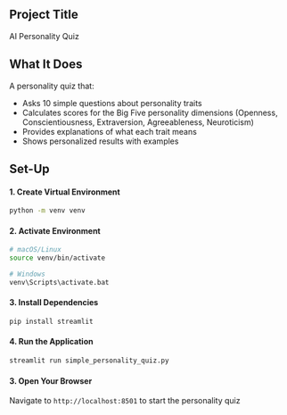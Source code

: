 ## Project Title
AI Personality Quiz

## What It Does
A personality quiz that:
- Asks 10 simple questions about personality traits
- Calculates scores for the Big Five personality dimensions
    (Openness, Conscientiousness, Extraversion, Agreeableness, Neuroticism)
- Provides explanations of what each trait means
- Shows personalized results with examples

## Set-Up

#### **1. Create Virtual Environment**
```bash
python -m venv venv
```

#### **2. Activate Environment**
```bash
# macOS/Linux
source venv/bin/activate

# Windows
venv\Scripts\activate.bat
```

#### **3. Install Dependencies**
```bash
pip install streamlit
```

#### **4. Run the Application**
```bash
streamlit run simple_personality_quiz.py
```

#### **3. Open Your Browser**
Navigate to `http://localhost:8501` to start the personality quiz